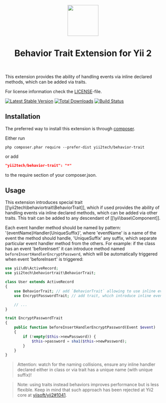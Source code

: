 <p align="center">
    <a href="https://github.com/yii2tech" target="_blank">
        <img src="https://avatars2.githubusercontent.com/u/12951949" height="100px">
    </a>
    <h1 align="center">Behavior Trait Extension for Yii 2</h1>
    <br>
</p>

This extension provides the ability of handling events via inline declared methods, which can be
added via traits.

For license information check the [LICENSE](LICENSE.md)-file.

[![Latest Stable Version](https://poser.pugx.org/yii2tech/behavior-trait/v/stable.png)](https://packagist.org/packages/yii2tech/behavior-trait)
[![Total Downloads](https://poser.pugx.org/yii2tech/behavior-trait/downloads.png)](https://packagist.org/packages/yii2tech/behavior-trait)
[![Build Status](https://travis-ci.org/yii2tech/behavior-trait.svg?branch=master)](https://travis-ci.org/yii2tech/behavior-trait)


Installation
------------

The preferred way to install this extension is through [composer](http://getcomposer.org/download/).

Either run

```
php composer.phar require --prefer-dist yii2tech/behavior-trait
```

or add

```json
"yii2tech/behavior-trait": "*"
```

to the require section of your composer.json.


Usage
-----

This extension introduces special trait [[\yii2tech\behaviortrait\BehaviorTrait]], which if used provides
the ability of handling events via inline declared methods, which can be added via other traits.
This trait can be added to any descendant of [[\yii\base\Component]].

Each event handler method should be named by pattern: '{eventName}Handler{UniqueSuffix}', where 'eventName' is a
name of the event the method should handle, 'UniqueSuffix' any suffix, which separate particular event handler
method from the others.
For example: if the class has an event 'beforeInsert' it can introduce method named `beforeInsertHandlerEncryptPassword`,
which will be automatically triggered when event 'beforeInsert' is triggered:

```php
use yii\db\ActiveRecord;
use yii2tech\behaviortrait\BehaviorTrait;

class User extends ActiveRecord
{
    use BehaviorTrait; // add `BehaviorTrait` allowing to use inline event handlers
    use EncryptPasswordTrait; // add trait, which introduce inline event handler

    // ...
}

trait EncryptPasswordTrait
{
    public function beforeInsertHandlerEncryptPassword(Event $event)
    {
        if (!empty($this->newPassword)) {
            $this->password = sha1($this->newPassword);
        }
    }
}
```

> Attention: watch for the naming collisions, ensure any inline handler declared either in class or via trait has
  a unique name (with unique suffix)!

> Note: using traits instead behaviors improves performance but is less flexible. Keep in mind that such approach
  has been rejected at Yii2 core at [yiisoft/yii2#1041](https://github.com/yiisoft/yii2/pull/1041).
